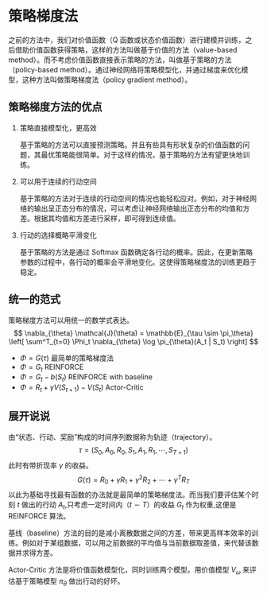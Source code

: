 # 策略梯度法

之前的方法中，我们对价值函数（Q 函数或状态价值函数）进行建模并训练，之后借助价值函数获得策略，这样的方法叫做基于价值的方法（value-based method）。而不考虑价值函数直接表示策略的方法，叫做基于策略的方法（policy-based method）。通过神经网络将策略模型化，并通过梯度来优化模型，这种方法叫做策略梯度法（policy gradient method）。

## 策略梯度方法的优点

1. 策略直接模型化，更高效

    基于策略的方法可以直接预测策略。并且有些具有形状复杂的价值函数的问题，其最优策略能很简单。对于这样的情况，基于策略的方法有望更快地训练。

2. 可以用于连续的行动空间

    基于策略的方法对于连续的行动空间的情况也能轻松应对。例如，对于神经网络的输出呈正态分布的情况，可以考虑让神经网络输出正态分布的均值和方差。根据其均值和方差进行采样，即可得到连续值。

3. 行动的选择概略平滑变化

    基于策略的方法是通过 Softmax 函数确定各行动的概率。因此，在更新策略参数的过程中，各行动的概率会平滑地变化。这使得策略梯度法的训练更趋于稳定。

## 统一的范式

策略梯度方法可以用统一的数学式表达。
$$
\nabla_{\theta} \mathcal{J}(\theta) = \mathbb{E}_{\tau \sim \pi_\theta} \left[ \sum^T_{t=0} \Phi_t \nabla_{\theta} \log \pi_{\theta}(A_t | S_t) \right]
$$

- $\Phi = G(\tau)$  最简单的策略梯度法
- $\Phi = G_t$  REINFORCE
- $\Phi = G_t - b(S_t)$  REINFORCE with baseline
- $\Phi = R_t + \gamma V(S_{t+1}) - V(S_t)$  Actor-Critic

## 展开说说

由“状态、行动、奖励”构成的时间序列数据称为轨迹（trajectory）。
$$
\tau = (S_0, A_0, R_0, S_1, A_1, R_1, \cdots , S_{T+1})
$$
此时有带折现率 $\gamma$ 的收益。
$$
G(\tau) = R_0 + \gamma R_1 + \gamma^2 R_2 +\cdots + \gamma^T R_{T}
$$
以此为基础寻找最有函数的办法就是最简单的策略梯度法。而当我们要评估某个时刻 $t$ 做出的行动 $A_t$,只考虑一定时间内（$t \sim T$）的收益 $G_t$ 作为权重,这便是 REINFORCE 算法。

基线（baseline）方法的目的是减小离散数据之间的方差，带来更高样本效率的训练。例如对于某组数据，可以用之前数据的平均值与当前数据取差值，来代替该数据并求得方差。

Actor-Critic 方法是将价值函数模型化，同时训练两个模型。用价值模型 $V_\omega$ 来评估基于策略模型 $\pi_\theta$ 做出行动的好坏。